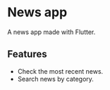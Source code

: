 # News app

A news app made with Flutter.

## Features

- Check the most recent news.
- Search news by category.
